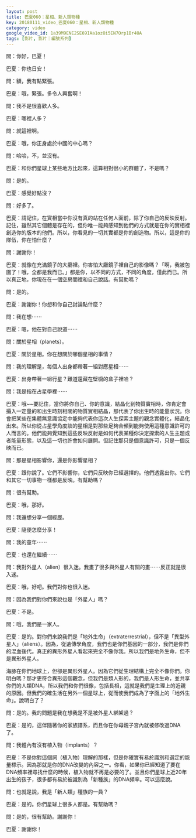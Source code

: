 ```yaml
---
layout: post
title: 巴夏060：星相、新人類物種
key: 20180111_video_巴夏060：星相、新人類物種
category: video
google_video_id: 1a39M9ENE2SE69IAa1ozOi5EN7Orp1Br4OA
tags: [影片, 影片｜編號系列]
---
```



問：你好，巴夏！

巴夏：你也日安！

問：額，我有點緊張。

巴夏：哦，緊張。多令人興奮啊！

問：我不是很喜歡人多。

巴夏：哪裡人多？

問：就這裡啊。

巴夏：哦，你正身處於中國的中心嗎？

問：哈哈，不，並沒有。

巴夏：和你們星球上某些地方比起來，這算相對很小的群體了，不是嗎？

問：是的。

巴夏：感覺好點沒？

問：好多了。

巴夏：請記住，在實相當中你沒有真的站在任何人面前，除了你自己的反映反射。記住，雖然其它個體是存在的，但你唯一能夠感知到他們的方式就是在你的實相裡創造你的版本的他們。所以，你看見的一切其實都是你的創造物。所以，這是你的隊伍，你在怕什麼？

問：謝謝你！

巴夏：就像在充滿鏡子的大廳裡。你害怕大廳鏡子裡自己的影像嗎？「啊，我被包圍了！哦，全都是我而已。」都是你，以不同的方式，不同的角度，僅此而已。所以真正地，你現在在一個空房間裡和自己說話。有幫助嗎？

問：是的。

巴夏：謝謝你！你想和你自己討論點什麼？

問：我在想⋯⋯

巴夏：嗯，他在對自己說道⋯⋯

問：關於星相（planets）。

巴夏：關於星相。你在想關於哪個星相的事情？

問：我的理解是，每個人出身都帶著一組對應星相⋯⋯

巴夏：出身帶著一組行星？難道還藏在壁櫥的盒子裡哈？

問：我是指在占星學裡⋯⋯

巴夏：哦~~要記住，當你將你自己、你的意識，結晶化到物質實相時，你肯定會攝入一定量的和出生時刻相關的物質實相結晶，那代表了你出生時的能量狀況。你會把某些在集體無意識協定中能夠代表你這次人生探索主題的觀念實體化，結晶化出來。所以你從占星學角度談的星相是對那些足夠合頻到能夠使用這種意識許可的人而言的。他們能夠覺知到這些反映反射是如何代表某種你決定探索的人生主題或者能量形態，以及這一切也許會如何展開。但記住那只是個意識許可，只是一個反映而已。

問：那是星相影響你，還是你影響星相？

巴夏：跟你說了。它們不影響你，它們只反映你已經選擇的。他們透露出你。它們和其它一切事物一樣都是反映。有幫助嗎？

問：很有幫助。

巴夏：哦，那好。

問：我還想分享一個經歷。

巴夏：隨便怎麼分享！

問：我的童年⋯⋯

巴夏：也還在繼續⋯⋯

問：我對外星人（alien）很入迷。我畫了很多與外星人有關的畫⋯⋯反正就是很入迷。

巴夏：哦，好吧。我們對你也很入迷。

問：因為我們對你們來說也是「外星人」嗎？

巴夏：不是。

問：哦，我們是一家人。

巴夏：是的。對你們來說我們是「地外生命」（extraterrestrial），但不是「異型外星人」（aliens）。因為，從遺傳學角度，我們也是你們基因的一部分，我們是你們的混血後代。真正的異形外星人看起來完全不像你我。所以我們是地外生命，但不是異形外星人。

海豚在你們地球上，但卻是異形外星人。因為它們從生理結構上完全不像你們。你明白嗎？那才更符合異形這個觀念，但我們是類人形的，我們是人形生命，並共享你們的人類DNA，所以我們和你們很像，包括長相，這就是我們是生理上的近親的原因。但我們的確生活在另外一個星球上，從而使我們成為了字面上的「地外生命」。說明白了？

問：是的。我的問題是我在想我是不是被外星人綁架過？

巴夏：是的，這伴隨著你的家族譜系，而且你在你母親子宮內就被修改過DNA了。

問：我體內有沒有植入物（implants）？

巴夏：不是你對這個詞（植入物）理解的那樣，但是你確實有易於識別和選定的能量標示。因為那就是你的DNA改變的內容之一。你看，如果你已經知道了要在DNA頻率裡尋找什麼的時候，植入物就不再是必要的了。並且你們星球上近20年出生的孩子，很多都有易於被識別為「新種族」的DNA頻率。可以這麼說。

問：也就是說，我是「新人類」種族的一員？

巴夏：是的。你們星球上很多人都是。有幫助嗎？

問：是的，很有幫助。謝謝你！

巴夏：謝謝你！
